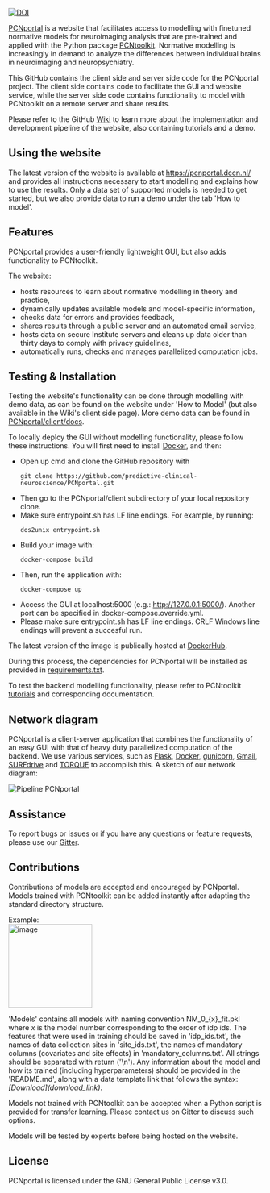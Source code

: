 [![DOI](https://zenodo.org/badge/DOI/10.5281/zenodo.7708367.svg)](https://doi.org/10.5281/zenodo.7708367)

[PCNportal](https://pcnportal.dccn.nl/) is a website that facilitates access to modelling with finetuned normative models for neuroimaging analysis that are pre-trained and applied with the Python package [PCNtoolkit](https://pcntoolkit.readthedocs.io/en/latest/). Normative modelling is increasingly in demand to analyze the differences between individual brains in neuroimaging and neuropsychiatry.

This GitHub contains the client side and server side code for the PCNportal project. The client side contains code to facilitate the GUI and website service, while the server side code contains functionality to model with PCNtoolkit on a remote server and share results.

Please refer to the GitHub [Wiki](https://github.com/predictive-clinical-neuroscience/PCNportal/wiki) to learn more about the implementation and development pipeline of the website, also containing tutorials and a demo.

## Using the website

The latest version of the website is available at https://pcnportal.dccn.nl/ and provides all instructions necessary to start modelling and explains how to use the results. Only a data set of supported models is needed to get started, but we also provide data to run a demo under the tab 'How to model'.

## Features

PCNportal provides a user-friendly lightweight GUI, but also adds functionality to PCNtoolkit. 

The website:
- hosts resources to learn about normative modelling in theory and practice,
- dynamically updates available models and model-specific information,
- checks data for errors and provides feedback,
- shares results through a public server and an automated email service,
- hosts data on secure Institute servers and cleans up data older than thirty days to comply with privacy guidelines,
- automatically runs, checks and manages parallelized computation jobs.

## Testing & Installation

Testing the website's functionality can be done through modelling with demo data, as can be found on the website under 'How to Model' (but also available in the Wiki's client side page). More demo data can be found in [PCNportal/client/docs](https://github.com/predictive-clinical-neuroscience/PCNportal/tree/main/client/docs).

To locally deploy the GUI without modelling functionality, please follow these instructions. You will first need to install [Docker](https://docs.docker.com/get-docker/), and then:
* Open up cmd and clone the GitHub repository with 
  ~~~
  git clone https://github.com/predictive-clinical-neuroscience/PCNportal.git
  ~~~
* Then go to the PCNportal/client subdirectory of your local repository clone.
* Make sure entrypoint.sh has LF line endings. For example, by running:
  ~~~ 
  dos2unix entrypoint.sh
  ~~~
* Build your image with:
  ~~~ 
  docker-compose build
  ~~~
* Then, run the application with: 
  ~~~
  docker-compose up
  ~~~ 
* Access the GUI at localhost:5000 (e.g.: http://127.0.0.1:5000/). Another port can be specified in docker-compose.override.yml.
* Please make sure entrypoint.sh has LF line endings. CRLF Windows line endings will prevent a succesful run.

The latest version of the image is publically hosted at [DockerHub](https://hub.docker.com/repository/docker/ifdevdocker/pcnonlinedev/general).

During this process, the dependencies for PCNportal will be installed as provided in [requirements.txt](https://github.com/predictive-clinical-neuroscience/PCNportal/blob/main/client/requirements.txt).

To test the backend modelling functionality, please refer to PCNtoolkit [tutorials](https://pcntoolkit.readthedocs.io/en/latest/pages/normative_modelling_walkthrough.html) and corresponding documentation.

## Network diagram

PCNportal is a client-server application that combines the functionality of an easy GUI with that of heavy duty parallelized computation of the backend. We use various services, such as [Flask](https://flask.palletsprojects.com/en/2.2.x/), [Docker](https://www.docker.com/), [gunicorn](https://gunicorn.org/), [Gmail](https://developers.google.com/gmail/api/guides), [SURFdrive](surfdrive.surf.nl) and [TORQUE](https://wiki.archlinux.org/title/TORQUE) to accomplish this. A sketch of our network diagram:

![Pipeline PCNportal](https://user-images.githubusercontent.com/39303377/220601095-5e27b7fe-a9d4-491e-88f9-f4f3db3a59ad.png) 

## Assistance
To report bugs or issues or if you have any questions or feature requests, please use our [Gitter](https://gitter.im/PCNportal/community?utm_source=badge&utm_medium=badge&utm_campaign=pr-badge).

## Contributions
Contributions of models are accepted and encouraged by PCNportal. Models trained with PCNtoolkit can be added instantly after adapting the standard directory structure. 

Example:  
<img width="166" alt="image" src="https://user-images.githubusercontent.com/39303377/220667045-60502ea0-308c-4b5a-9a07-c74a979f518f.png">

'Models' contains all models with naming convention NM\_0\_\{x\}\_fit.pkl where _x_ is the model number corresponding to the order of idp ids.
The features that were used in training should be saved in 'idp_ids.txt', the names of data collection sites in 'site_ids.txt', the names of mandatory columns (covariates and site effects) in 'mandatory_columns.txt'. All strings should be separated with return ('\n'). Any information about the model and how its trained (including hyperparameters) should be provided in the 'README.md', along with a data template link that follows the syntax: _\[Download\]\(download_link\)_.

Models not trained with PCNtoolkit can be accepted when a Python script is provided for transfer learning. Please contact us on Gitter to discuss such options.

Models will be tested by experts before being hosted on the website.

## License

PCNportal is licensed under the GNU General Public License v3.0.


